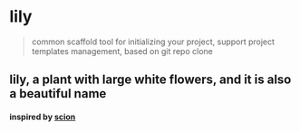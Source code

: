 # lily
> common scaffold tool for initializing your project, support project templates management, based on git repo clone 

## lily, a plant with large white flowers, and it is also a beautiful name

#### inspired by [scion](https://github.com/jrainlau/scion)
